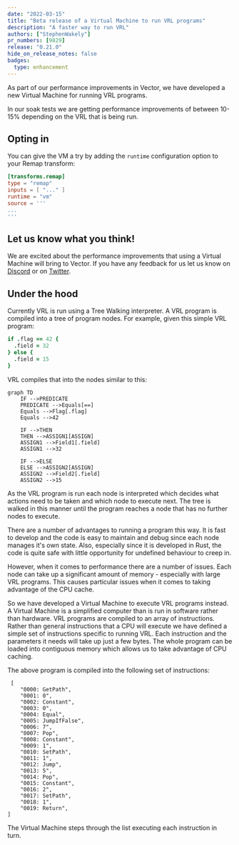 ```yaml
---
date: "2022-03-15"
title: "Beta release of a Virtual Machine to run VRL programs"
description: "A faster way to run VRL"
authors: ["StephenWakely"]
pr_numbers: [9829]
release: "0.21.0"
hide_on_release_notes: false
badges:
  type: enhancement
---
```


As part of our performance improvements in Vector, we have developed a new Virtual Machine for
running VRL programs.

In our soak tests we are getting performance improvements of between 10-15% depending on
the VRL that is being run.

## Opting in

You can give the VM a try by adding the `runtime` configuration option to your Remap transform:

```toml
[transforms.remap]
type = "remap"
inputs = [ "..." ]
runtime = "vm"
source = '''
...
'''
```

## Let us know what you think!

We are excited about the performance improvements that using a Virtual Machine will bring to Vector.
If you have any feedback for us let us know on [Discord] or on [Twitter].

## Under the hood

Currently VRL is run using a Tree Walking interpreter. A VRL program is compiled into a tree of
program nodes. For example, given this simple VRL program:

```coffee
if .flag == 42 {
  .field = 32
} else {
  .field = 15
}
```

VRL compiles that into the nodes similar to this:

```mermaid
graph TD
    IF -->PREDICATE
    PREDICATE -->Equals[==]
    Equals -->Flag[.flag]
    Equals -->42

    IF -->THEN
    THEN -->ASSIGN1[ASSIGN]
    ASSIGN1 -->Field1[.field]
    ASSIGN1 -->32

    IF -->ELSE
    ELSE -->ASSIGN2[ASSIGN]
    ASSIGN2 -->Field2[.field]
    ASSIGN2 -->15

```

As the VRL program is run each node is interpreted which decides what actions need to be
taken and which node to execute next. The tree is walked in this manner until the program
reaches a node that has no further nodes to execute.

There are a number of advantages to running a program this way. It is fast to develop and the
code is easy to maintain and debug since each node manages it's own state. Also, especially
since it is developed in Rust, the code is quite safe with little opportunity for undefined
behaviour to creep in.

However, when it comes to performance there are a number of issues. Each node can take up a
significant amount of memory - especially with large VRL programs. This causes particular
issues when it comes to taking advantage of the CPU cache.

So we have developed a Virtual Machine to execute VRL programs instead. A Virtual Machine
is a simplified computer than is run in software rather than hardware. VRL programs are
compiled to an array of instructions. Rather than general instructions that a CPU will
execute we have defined a simple set of instructions specific to running VRL. Each instruction
and the parameters it needs will take up just a few bytes. The whole program can be loaded
into contiguous memory which allows us to take advantage of CPU caching.

The above program is compiled into the following set of instructions:

```
 [
    "0000: GetPath",
    "0001: 0",
    "0002: Constant",
    "0003: 0",
    "0004: Equal",
    "0005: JumpIfFalse",
    "0006: 7",
    "0007: Pop",
    "0008: Constant",
    "0009: 1",
    "0010: SetPath",
    "0011: 1",
    "0012: Jump",
    "0013: 5",
    "0014: Pop",
    "0015: Constant",
    "0016: 2",
    "0017: SetPath",
    "0018: 1",
    "0019: Return",
]
```

The Virtual Machine steps through the list executing each instruction in turn.

[Discord]: https://discord.com/invite/dX3bdkF
[Twitter]: https://twitter.com/vectordotdev
